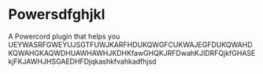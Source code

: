 # Powersdfghjkl

A Powercord plugin that helps you UEYWASRFGWEYUJSGTFUWJKARFHDUKQWGFCUKWAJEGFDUKQWAHDKQWAHGKAQWDHUAWHAWHJKDHKfawGHQKJRFDwahKJIDRFQjkfGHASEkjFKJAWHJHSGAEDHFDjqkashkfvahkadfhjsd
